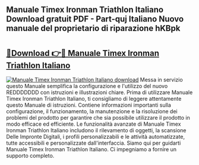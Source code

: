 ## Manuale Timex Ironman Triathlon Italiano Download gratuit PDF - Part-quj Italiano Nuovo manuale del proprietario di riparazione hKBpk

# <h2><a href="http://dfbvhk.blite.top/?on=Manuale+Timex+Ironman+Triathlon+Italiano">🔗Download 👉🔴 Manuale Timex Ironman Triathlon Italiano</a></h2>

[![Manuale Timex Ironman Triathlon Italiano download](https://i.imgur.com/lujVjoI.png)](http://dfbvhk.blite.top/?on=Manuale+Timex+Ironman+Triathlon+Italiano)
Messa in servizio questo Manuale semplifica la configurazione e l'utilizzo del nuovo REDDDDDDD con istruzioni e illustrazioni chiare. Prima di utilizzare Manuale Timex Ironman Triathlon Italiano, ti consigliamo di leggere attentamente questo Manuale di istruzioni. Contiene informazioni importanti sulla configurazione, il funzionamento, la manutenzione e la risoluzione dei problemi del prodotto per garantire che sia possibile utilizzare il prodotto in modo efficace ed efficiente. Le funzionalità avanzate di Manuale Timex Ironman Triathlon Italiano includono il rilevamento di oggetti, la scansione Delle Impronte Digitali, i profili personalizzabili e le attività automatizzate, tutte accessibili e personalizzate dall'interfaccia. Siamo qui per guidarti Manuale Timex Ironman Triathlon Italiano. Ci impegniamo a fornire un supporto completo.
